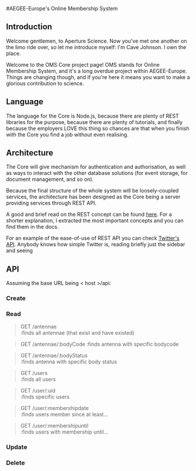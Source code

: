#AEGEE-Europe's Online Membership System

## Introduction

Welcome gentlemen, to Aperture Science. Now you've met one another on the limo ride over, so let me introduce myself: I'm Cave Johnson. I own the place.

Welcome to the OMS Core project page! OMS stands for Online Membership System, and it's a long overdue project within AEGEE-Europe. Things are changing though, and if you're here it means you want to make a glorious contribution to science.


## Language

The language for the Core is Node.js, because there are plenty of REST libraries for the purpose, because there are plenty of tutorials, and finally because the employers LOVE this thing so chances are that when you finish with the Core you find a job without even realising.


## Architecture

The Core will give mechanism for authentication and authorisation, as well as ways to interact with the other database solutions (for event storage, for document management, and so on).

Because the final structure of the whole system will be loosely-coupled services, the architecture has been designed as the Core being a server providing services through REST API.

A good and brief read on the REST concept can be found [here](http://rest.elkstein.org/2008/02/what-is-rest.html). For a shorter explanation, I extracted the most important concepts and you can find them in the docs.

For an example of the ease-of-use of REST API you can check [Twitter's API](https://dev.twitter.com/rest/public). Anybody knows how simple Twitter is, reading briefly just the sidebar and seeing 

## API

Assuming the base URL being < host >/api:

### Create


### Read

> GET /antennae                
:finds all antennae (that exist and have existed)

> GET /antennae/:bodyCode
:finds antenna with specific bodycode

> GET /antennae/:bodyStatus    
:finds antenna with specific body status

> GET /users                   
:finds all users

> GET /user/:uid               
:finds specific users

> GET /user/:membershipdate    
:finds users member since at least...

> GET /user/:membershipuntil   
:finds users with membership until...

### Update

### Delete
